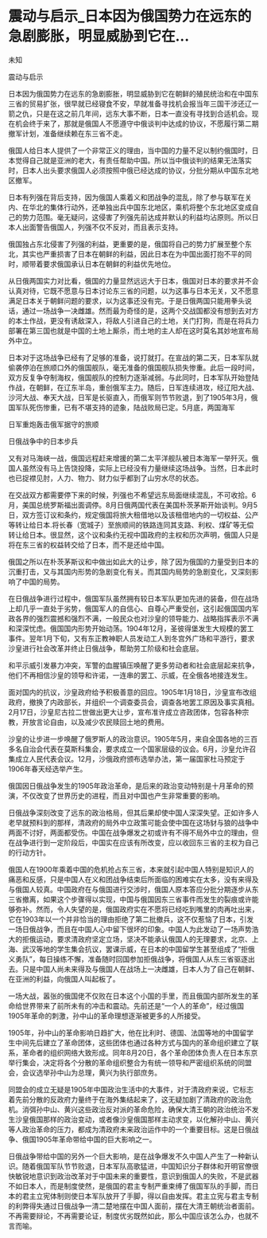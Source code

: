 # 震动与启示_日本因为俄国势力在远东的急剧膨胀，明显威胁到它在...

未知

震动与启示

日本因为俄国势力在远东的急剧膨胀，明显威胁到它在朝鲜的殖民统治和在中国东三省的贸易扩张，很早就已经寝食不安，早就准备寻找机会报当年三国干涉还辽一箭之仇，只是在这之前几年间，远东大事不断，日本一直没有寻找到合适机会。现在机会终于来了，那就是俄国人不愿遵守中俄谈判中达成的协议，不愿履行第二期撤军计划，准备继续赖在东三省不走。

俄国人给日本人提供了一个非常正义的理由，当中国的力量不足以制约俄国时，日本觉得自己就是亚洲的老大，有责任帮助中国。所以当中俄谈判的结果无法落实时，日本人出头要求俄国人必须按照中俄已经达成的协议，分批分期从中国东北地区撤军。

日本有列强在背后支持，因为俄国人乘着义和团战争的混乱，除了参与联军在关内、在华北的集体行动外，还单独出兵中国东北地区，乘机将整个东北地区变成自己的势力范围。毫无疑问，这侵害了列强先前达成并默认的利益均沾原则。所以日本人出面警告俄国人，列强不仅不反对，而且表示支持。

俄国独占东北侵害了列强的利益，更重要的是，俄国将自己的势力扩展至整个东北，其实也严重损害了日本在朝鲜的利益，因此日本在为中国出面打抱不平的同时，顺带着要求俄国承认日本在朝鲜的利益优先地位。

从日俄两国实力对比看，俄国的力量显然远远大于日本，俄国对日本的要求并不会认真对待，它既不愿意与日本讨论东三省的问题，以为这事与日本无关，又不愿意满足日本关于朝鲜问题的要求，以为这事还没有完。于是日俄两国只能用拳头说话，通过一场战争一决雌雄。然而最为奇怪的是，这两个交战国都没有想到去对方的本土作战，更没有诱敌深入，将敌人引进自己的土地，关门打狗，而是在将兵力部署在第三国也就是中国的土地上厮杀，而土地的主人却在这时莫名其妙地宣布局外中立。

日本对于这场战争已经有了足够的准备，说打就打。在宣战的第二天，日本军队就偷袭停泊在旅顺口外的俄国舰队，毫无准备的俄国舰队损失惨重。此后一段时间，双方反复争夺制海权，俄国舰队的控制力逐渐减弱。与此同时，日本军队开始登陆作战，在朝鲜，在辽东半岛，重创俄军主力。随后，日军连续进攻，经辽阳大战、沙河大战、奉天大战，日军是长驱直入，而俄军则节节败退，到了1905年3月，俄国军队死伤惨重，已有不堪支持的迹象，陆战败局已定。5月底，两国海军

日军重炮轰击俄军据守的旅顺

日俄战争中的日本步兵

又有对马海峡一战，俄国远程赶来增援的第二太平洋舰队被日本海军一举歼灭。俄国人虽然没有马上告饶投降，实际上已经没有力量继续这场战争。当然，日本此时也已捉襟见肘，人力、物力、财力似乎都到了山穷水尽的状态。

在交战双方都需要停下来的时候，列强也不希望远东局面继续混乱，不可收拾。6月，美国总统罗斯福出面调停。8月日俄两国代表在美国朴茨茅斯开始谈判。9月5日，双方签订议和条约，规定俄国将旅大租借地以及该租借地内的一切权益、公产等转让给日本.将长春（宽城子）至旅顺间的铁路连同其支路、利权、煤矿等无偿转让给日本。很显然，这个议和条约无视中国政府的主权和历次声明，俄国人只是将在东三省的权益转交给了日本，而不是还给中国。

俄国之所以在朴茨茅斯议和中做出如此大的让步，除了因为俄国的力量受到日本的沉重打击，又与其国内形势的急剧变化有关。而其国内局势的急剧变化，又深刻影响了中国的局势。

在日俄战争进行过程中，俄国军队虽然拥有较日本军队更加先进的装备，但在战场上却几乎一直处于劣势，俄国军人的自信心、自尊心严重受创，这引起俄国国内军政各界的强烈震撼和强烈不满，一般民众也对沙皇的领导能力、战略指挥表示不满和深深忧虑。俄国国内形势开始动荡。1904年12月，圣彼得堡发生大规模的罢工事件。翌年1月下旬，又有东正教神职人员发动工人到冬宫外广场和平游行，要求沙皇进行社会改革并终止日俄战争，帮助劳工阶级和社会底层。

和平示威引发暴力冲突，军警的血腥镇压唤醒了更多劳动者和社会底层起来抗争，他们不再相信沙皇的领导和许诺，一连串的罢工、示威，在全俄各地接连发生。

面对国内的抗议，沙皇政府给予积极善意的回应。1905年1月18日，沙皇宣布改组政府，撤换了内政部长，并组织一个调查委员会，调查各地罢工原因及事实真相。2月17日，沙皇尼古拉二世做出更大让步，宣布准许成立咨政团体，包容各种宗教，开放言论自由，以及减少农民赎回土地的费用。

沙皇的让步进一步唤醒了俄罗斯人的政治意识。1905年5月，来自全国各地的三百多名自治会代表在莫斯科集会，要求成立一个国家层级的议会。6月，沙皇允许召集成立人民代表会议。12月，沙俄政府颁布选举办法，第一届国家杜马预定于1906年春天经选举产生。

俄国因日俄战争发生的1905年政治革命，是后来的政治变动特别是十月革命的预演，不仅改变了世界历史的进程，而且对中国也产生非常重要的影响。

日俄战争深刻改变了远东的政治格局，但其后果却使中国人深深失望。正如许多人老早就预料到的那样，清政府的局外中立政策可能会使中国在这场豺与狼的战争中两面不讨好，两面都受伤。中国在战争爆发之初或许有不得不局外中立的理由，但在战争进行到一定阶段后，中国实在应该有所改变，应以收回东三省的主权为自己的行动方针。

俄国人在1900年乘着中国的危机抢占东三省，本来就引起中国人特别是知识人的痛恶和反感，只是中国人在义和团战争结束后所面临的困难实在太多，没有来得及与俄国人较真。中国政府在与俄国进行交涉时，俄国人原本答应分批分期逐步从东三省撤离，如果这个步骤得以实现，中国与俄国因东三省事件而发生的裂痕或许能够弥补。然而，令人失望的是，俄国政府实在不愿将已经吃到嘴里的肉再吐出来，它在1903年以一个并非恰当的理由拒绝了第二批撤兵，这不仅惹恼了日本，引发一场日俄战争，而且在中国人心中留下很坏的印象。中国人为此发动了一场声势浩大的拒俄运动，要求清政府坚定立场，坚决不能承认俄国人的无理要求，北京、上海、武汉等地的学生集会抗议，罢课示威，在日本的中国留学生甚至组成了“拒俄义勇队”，每日操练不懈，准备随时回国参加拒俄战争，将俄国人从东三省驱逐出去。只是中国人尚未来得及与俄国人在战场上一决雌雄，日本人为了自己在朝鲜、在亚洲的利益，向俄国人叫起板了。

一场大战，嚣张的俄国佬不仅败在日本这个小国的手里，而且俄国内部所发生的革命给世界带来了前所未有的冲击和震动。先前还是“一个人的革命”，经过俄国1905年革命的刺激，孙中山的革命理想逐渐被更多的人所接受。

1905年，孙中山的革命影响日趋扩大，他在比利时、德国、法国等地的中国留学生中间先后建立了革命团体，这些团体也通过各种方式与国内的革命组织建立了联系，革命者的组织网络大致形成。同年8月20日，各个革命团体负责人在日本东京举行集会，决定将各个分散的革命组织整合为有统一领导和严密组织系统的同盟会，会议选举孙中山为总理，黄兴为执行部庶务。

同盟会的成立无疑是1905年中国政治生活中的大事件，对于清政府来说，它标志着先前分散的反政府力量终于在海外集结起来了，这无疑加剧了清政府的政治危机。消弭孙中山、黄兴这些政治反对派的革命危险，确保大清王朝的政治统治不发生沙皇俄国那样的政治变动，或者像沙皇俄国那样主动求变，以化解孙中山、黄兴等人政治革命的压力，都成为清政府未来政治运作中的一个重要目标。这是日俄战争、俄国1905年革命带给中国的巨大影响之一。

日俄战争带给中国的另外一个巨大影响，是在战争爆发不久中国人产生了一种新认识。随着俄国军队节节败退，日本军队高歌猛进，中国知识分子群体和开明官僚很快敏锐地意识到政治改革对于中国未来的重要性，意识到俄国人的失败，不是武器不如日本人，而是制度使然，是俄国的君主专制严重束缚了俄国军队的手脚，而日本的君主立宪体制则使日本军队放开了手脚，得以自由发挥。君主立宪与君主专制的利弊得失通过日俄战争一清二楚地摆在中国人面前，摆在大清王朝统治者面前。不再需要辩论，不再需要论证，制度优劣既然如此，那么中国应该怎么办，也就不言而喻。
